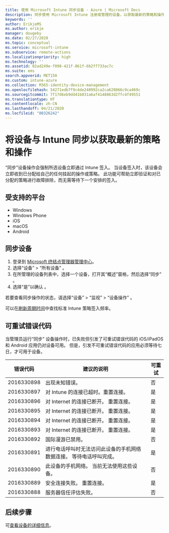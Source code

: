 ```yaml
---
title: 使用 Microsoft Intune 同步设备 - Azure | Microsoft Docs
description: 同步使用 Microsoft Intune 注册或管理的设备，以获取最新的策略和操作。 包括使用 Azure 门户进行同步的步骤，并且列出了可以重试的错误代码。
keywords: ''
author: ErikjeMS
ms.author: erikje
manager: dougeby
ms.date: 02/27/2020
ms.topic: conceptual
ms.service: microsoft-intune
ms.subservice: remote-actions
ms.localizationpriority: high
ms.technology: ''
ms.assetid: 02ad249e-f098-421f-861f-6b2ff733ac7c
ms.suite: ems
search.appverid: MET150
ms.custom: intune-azure
ms.collection: M365-identity-device-management
ms.openlocfilehash: 54271edb7f9c4de240992ca2ca620866c9ca469c
ms.sourcegitcommit: 7f17d6eb9dd41b031a6af4148863d2ffc4f49551
ms.translationtype: HT
ms.contentlocale: zh-CN
ms.lasthandoff: 04/21/2020
ms.locfileid: "80326242"
---
```

# <a name="sync-devices-to-get-the-latest-policies-and-actions-with-intune"></a>将设备与 Intune 同步以获取最新的策略和操作


 “同步”设备操作会强制所选设备立即通过 Intune 签入。 当设备签入时，该设备会立即收到已分配给自己的任何挂起的操作或策略。 此功能可帮助立即验证和对已分配的策略进行故障排除，而无需等待下一个安排的签入。

## <a name="supported-platforms"></a>受支持的平台

- Windows
- Windows Phone
- iOS
- macOS
- Android

## <a name="sync-a-device"></a>同步设备

1. 登录到 [Microsoft 终结点管理器管理中心](https://go.microsoft.com/fwlink/?linkid=2109431)。 
3. 选择“设备” > “所有设备”   。
4. 在所管理的设备列表中，选择一个设备，打开其“概述”窗格，然后选择“同步”   。
5. 选择“是”以确认  。

若要查看同步操作的状态，请选择“设备” > “监视” > “设备操作”    。

可以在[刷新周期时间](../configuration/device-profile-troubleshoot.md#how-long-does-it-take-for-devices-to-get-a-policy-profile-or-app-after-they-are-assigned)中查找标准 Intune 策略签入频率。

## <a name="retryable-error-codes"></a>可重试错误代码

当管理员运行“同步”  设备操作时，已失败但引发了可重试错误代码的 iOS/iPadOS 和 Android 应用仍对设备可用。 但是，引发不可重试错误代码的应用必须等待七日，才可用于设备。


| 错误代码  | 建议的说明 | 可重试 |
|---|---|---|
| 2016330898 | 出现未知错误。 | 否 |
| 2016330897 | 对 Intune 的连接已超时。重置连接。 | 是 |
| 2016330896 | 对 Internet 的连接已断开。 重置连接。 | 是 |
| 2016330895 | 对 Internet 的连接已断开。 重置连接。 | 是 |
| 2016330894 | 对 Internet 的连接已断开。 重置连接。 | 是 |
| 2016330893 | 对 Internet 的连接已断开。 重置连接。 | 是|
| 2016330892 | 国际漫游已禁用。 | 否|
| 2016330891 | 进行电话呼叫时无法访问此设备的手机网络数据连接。 等待电话呼叫完成。 | 是|
| 2016330890 | 此设备的手机网络。 当前无法使用这些设备。 | 否|
| 2016330889 | 安全连接失败。 重置连接。 | 是|
| 2016330888 | 服务器信任评估失败。 | 否|

## <a name="next-steps"></a>后续步骤

可[查看设备的详细信息](device-inventory.md)。
 
